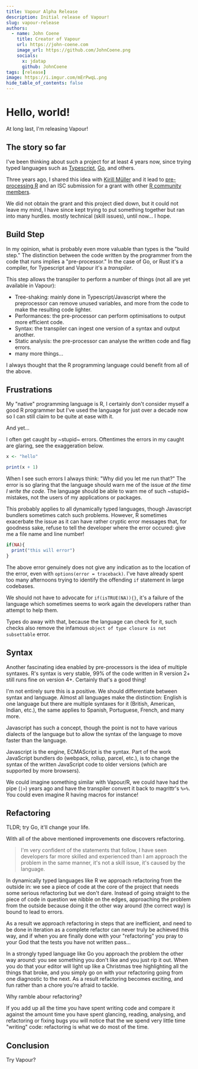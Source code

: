```yaml
---
title: Vapour Alpha Release
description: Initial release of Vapour!
slug: vapour-release
authors:
  - name: John Coene
    title: Creator of Vapour
    url: https://john-coene.com
    image_url: https://github.com/JohnCoene.png
    socials:
      x: jdatap 
      github: JohnCoene 
tags: [release]
image: https://i.imgur.com/mErPwqL.png
hide_table_of_contents: false
---
```


# Hello, world!

At long last, I'm releasing Vapour!

<!-- truncate -->

## The story so far

I've been thinking about such a project for at least 4 years now,
since trying typed languages such as [Typescript](https://www.typescriptlang.org/),
[Go](https://go.dev/), and others.

Three years ago, I shared this idea with [Kirill Müller](https://github.com/krlmlr)
and it lead to [pre-processing R](https://github.com/pre-processing-r) and 
an ISC submission for a grant with other
[R community members](https://github.com/orgs/pre-processing-r/people).

We did not obtain the grant and this project died down, but it could not
leave my mind, I have since kept trying to put something together but ran into
many hurdles. mostly technical (skill issues), until now... I hope.

## Build Step

In my opinion, what is probably even more valuable than types is the "build step."
The distinction between the code written by the programmer from the code that runs
implies a "pre-processor." In the case of Go, or Rust it's a compiler, for 
Typescript and Vapour it's a _transpiler_.

This step allows the transpiler to perform a number of things
(not all are yet available in Vapour):

- Tree-shaking: mainly done in Typescript/Javascript where the preprocessor
can remove unused variables, and more from the code to make the resulting
code lighter.
- Performances: the pre-processor can perform optimisations to output more efficient code.
- Syntax: the transpiler can ingest one version of a syntax and output another.
- Static analysis: the pre-processor can analyse the written code and flag errors.
- many more things...

I always thought that the R programming language could benefit from all of the above.

## Frustrations

My "native" programming language is R, I certainly don't consider myself a good
R programmer but I've used the language for just over a decade now so I can still
claim to be quite at ease with it.

And yet...

I often get caught by ~stupid~ errors.
Oftentimes the errors in my caught are glaring, see the exaggeration below.

```r
x <- "hello"

print(x + 1)
```

When I see such errors I always think: "Why did you let me run that?"
The error is so glaring that the language should warn me of the issue
_at the time I write the code._
The language should be able to warn me of such ~stupid~ mistakes,
not the users of my applications or packages.

This probably applies to all dynamically typed languages, though
Javascript bundlers sometimes catch such problems.
However, R sometimes exacerbate the issue as it can have rather
cryptic error messages that, for goodness sake, refuse to tell the 
developer where the error occured: give me a file name and line number!

```r
if(NA){
  print("this will error")
}
```

The above error genuinely does not give any indication as to the location
of the error, even with `options(error = traceback)`. 
I've have already spent too many afternoons trying to identify the offending
`if` statement in large codebases.

We should not have to advocate for `if(isTRUE(NA)){}`, it's a failure of the 
language which sometimes seems to work again the developers rather than
attempt to help them.

Types do away with that, because the language can check for it, such 
checks also remove the infamous `object of type closure is not subsettable` error.

## Syntax

Another fascinating idea enabled by pre-processors is the idea of multiple
syntaxes. R's syntax is very stable, 99% of the code written in R version 2+
still runs fine on version 4+. Certainly that's a good thing!

I'm not entirely sure this is a positive.
We should differentiate between syntax and language.
Almost all languages make the distinction: English is one language but
there are multiple syntaxes for it (British, American, Indian, etc.),
the same applies to Spanish, Portuguese, French, and many more.

Javascript has such a concept, though the point is not to have various
dialects of the language but to allow the syntax of the language to
move faster than the language.

Javascript is the engine, ECMAScript is the syntax.
Part of the work JavaScript bundlers do (webpack, rollup, parcel, etc.),
is to change the syntax of the written JavaScript code to older versions
(which are supported by more browsers).

We could imagine something similar with Vapour/R, we could have had the
pipe (`|>`) years ago and have the transpiler convert it back to 
magrittr's `%>%`. You could even imagine R having macros for instance!

## Refactoring

TLDR; try Go, it'll change your life.

With all of the above mentioned improvements one discovers refactoring.

> I'm very confident of the statements that follow, I have seen developers
far more skilled and experienced than I am approach the problem in the same
manner, it's not a skill issue, it's caused by the language.

In dynamically typed languages like R we approach refactoring from the
outside in: we see a piece of code at the core of the project that needs
some serious refactoring but we don't dare.
Instead of going straight to the piece of code in question we nibble on the
edges, approaching the problem from the outside because doing it the other
way around (the correct way) is bound to lead to errors.

As a result we approach refactoring in steps that are inefficient, and need
to be done in iteration as a complete refactor can never truly be achieved this way,
and if when you are finally done with your "refactoring" you pray to your God
that the tests you have not written pass...

In a strongly typed language like Go you approach the problem the other way around:
you see something you don't like and you just rip it out.
When you do that your editor will light up like a Christmas tree highlighting all
the things that broke, and you simply go on with your refactoring going from 
one diagnostic to the next. As a result refactoring becomes exciting, and fun 
rather than a chore you're afraid to tackle.

Why ramble abour refactoring?

If you add up all the time you have spent writing code and compare
it against the amount time you have spent glancing, reading, analysing, and
refactoring or fixing bugs you will notice that the we spend very little
time "writing" code: refactoring is what we do most of the time.

## Conclusion

Try Vapour?

